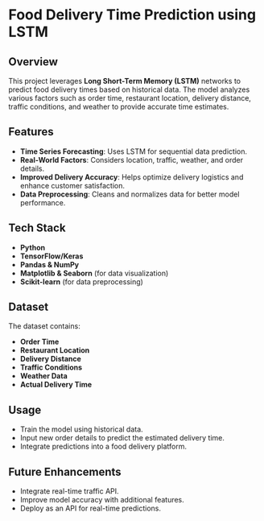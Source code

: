 # Food Delivery Time Prediction using LSTM

## Overview
This project leverages **Long Short-Term Memory (LSTM)** networks to predict food delivery times based on historical data. The model analyzes various factors such as order time, restaurant location, delivery distance, traffic conditions, and weather to provide accurate time estimates.

## Features
- **Time Series Forecasting**: Uses LSTM for sequential data prediction.
- **Real-World Factors**: Considers location, traffic, weather, and order details.
- **Improved Delivery Accuracy**: Helps optimize delivery logistics and enhance customer satisfaction.
- **Data Preprocessing**: Cleans and normalizes data for better model performance.

## Tech Stack
- **Python**
- **TensorFlow/Keras**
- **Pandas & NumPy**
- **Matplotlib & Seaborn** (for data visualization)
- **Scikit-learn** (for data preprocessing)

## Dataset
The dataset contains:
- **Order Time**
- **Restaurant Location**
- **Delivery Distance**
- **Traffic Conditions**
- **Weather Data**
- **Actual Delivery Time**

## Usage
- Train the model using historical data.
- Input new order details to predict the estimated delivery time.
- Integrate predictions into a food delivery platform.

## Future Enhancements
- Integrate real-time traffic API.
- Improve model accuracy with additional features.
- Deploy as an API for real-time predictions.
